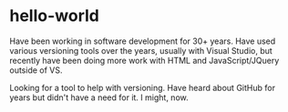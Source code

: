 # hello-world

Have been working in software development for 30+ years. Have used various versioning tools over the years, usually with Visual Studio, but recently have been doing more work with HTML and JavaScript/JQuery outside of VS.

Looking for a tool to help with versioning. Have heard about GitHub for years but didn't have a need for it. I might, now.

